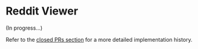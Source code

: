 # Reddit Viewer

(In progress...)

Refer to the [closed PRs section](https://github.com/thiagoloschi/reddit-viewer/pulls?q=is%3Apr+is%3Aclosed) for a more detailed implementation history.
